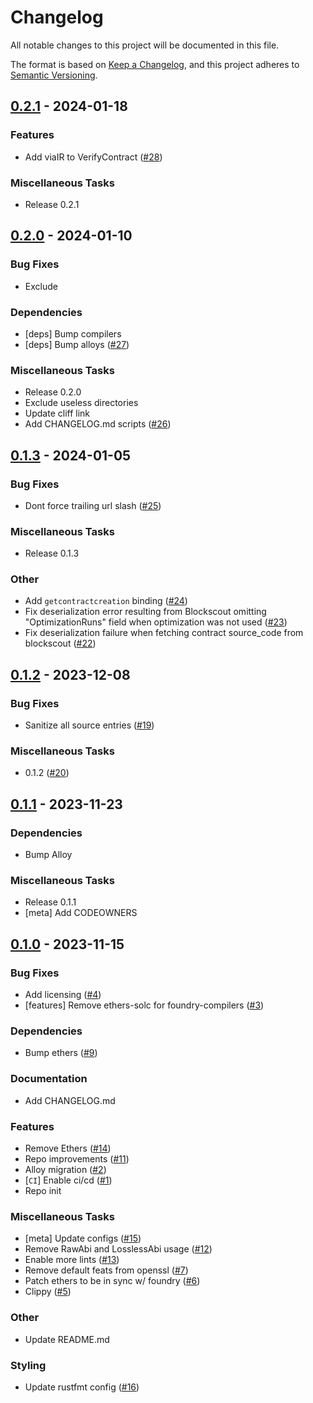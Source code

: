 # Changelog

All notable changes to this project will be documented in this file.

The format is based on [Keep a Changelog](https://keepachangelog.com/en/1.1.0/),
and this project adheres to [Semantic Versioning](https://semver.org/spec/v2.0.0.html).

## [0.2.1](https://github.com/foundry-rs/block-explorers/releases/tag/v0.2.1) - 2024-01-18

### Features

- Add viaIR to VerifyContract ([#28](https://github.com/foundry-rs/compilers/issues/28))

### Miscellaneous Tasks

- Release 0.2.1

## [0.2.0](https://github.com/foundry-rs/block-explorers/releases/tag/v0.2.0) - 2024-01-10

### Bug Fixes

- Exclude

### Dependencies

- [deps] Bump compilers
- [deps] Bump alloys ([#27](https://github.com/foundry-rs/compilers/issues/27))

### Miscellaneous Tasks

- Release 0.2.0
- Exclude useless directories
- Update cliff link
- Add CHANGELOG.md scripts ([#26](https://github.com/foundry-rs/compilers/issues/26))

## [0.1.3](https://github.com/foundry-rs/block-explorers/releases/tag/v0.1.3) - 2024-01-05

### Bug Fixes

- Dont force trailing url slash ([#25](https://github.com/foundry-rs/compilers/issues/25))

### Miscellaneous Tasks

- Release 0.1.3

### Other

- Add `getcontractcreation` binding ([#24](https://github.com/foundry-rs/compilers/issues/24))
- Fix deserialization error resulting from Blockscout omitting "OptimizationRuns" field when optimization was not used ([#23](https://github.com/foundry-rs/compilers/issues/23))
- Fix deserialization failure when fetching contract source_code from blockscout ([#22](https://github.com/foundry-rs/compilers/issues/22))

## [0.1.2](https://github.com/foundry-rs/block-explorers/releases/tag/v0.1.2) - 2023-12-08

### Bug Fixes

- Sanitize all source entries ([#19](https://github.com/foundry-rs/compilers/issues/19))

### Miscellaneous Tasks

- 0.1.2 ([#20](https://github.com/foundry-rs/compilers/issues/20))

## [0.1.1](https://github.com/foundry-rs/block-explorers/releases/tag/v0.1.1) - 2023-11-23

### Dependencies

- Bump Alloy

### Miscellaneous Tasks

- Release 0.1.1
- [meta] Add CODEOWNERS

## [0.1.0](https://github.com/foundry-rs/block-explorers/releases/tag/v0.1.0) - 2023-11-15

### Bug Fixes

- Add licensing ([#4](https://github.com/foundry-rs/compilers/issues/4))
- [features] Remove ethers-solc for foundry-compilers ([#3](https://github.com/foundry-rs/compilers/issues/3))

### Dependencies

- Bump ethers ([#9](https://github.com/foundry-rs/compilers/issues/9))

### Documentation

- Add CHANGELOG.md

### Features

- Remove Ethers ([#14](https://github.com/foundry-rs/compilers/issues/14))
- Repo improvements ([#11](https://github.com/foundry-rs/compilers/issues/11))
- Alloy migration ([#2](https://github.com/foundry-rs/compilers/issues/2))
- [`CI`] Enable ci/cd ([#1](https://github.com/foundry-rs/compilers/issues/1))
- Repo init

### Miscellaneous Tasks

- [meta] Update configs ([#15](https://github.com/foundry-rs/compilers/issues/15))
- Remove RawAbi and LosslessAbi usage ([#12](https://github.com/foundry-rs/compilers/issues/12))
- Enable more lints ([#13](https://github.com/foundry-rs/compilers/issues/13))
- Remove default feats from openssl ([#7](https://github.com/foundry-rs/compilers/issues/7))
- Patch ethers to be in sync w/ foundry ([#6](https://github.com/foundry-rs/compilers/issues/6))
- Clippy ([#5](https://github.com/foundry-rs/compilers/issues/5))

### Other

- Update README.md

### Styling

- Update rustfmt config ([#16](https://github.com/foundry-rs/compilers/issues/16))

<!-- generated by git-cliff -->